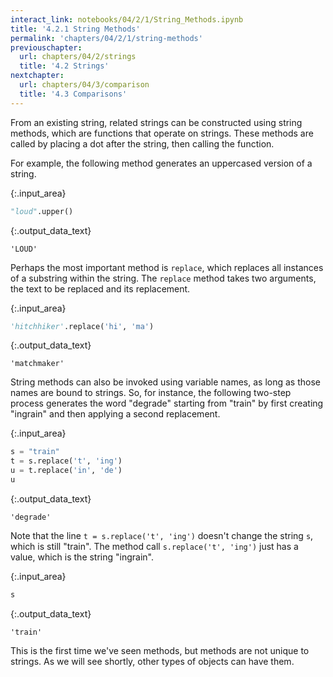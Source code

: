 ```yaml
---
interact_link: notebooks/04/2/1/String_Methods.ipynb
title: '4.2.1 String Methods'
permalink: 'chapters/04/2/1/string-methods'
previouschapter:
  url: chapters/04/2/strings
  title: '4.2 Strings'
nextchapter:
  url: chapters/04/3/comparison
  title: '4.3 Comparisons'
---
```


From an existing string, related strings can be constructed using string methods, which are functions that operate on strings. These methods are called by placing a dot after the string, then calling the function.

For example, the following method generates an uppercased version of a string.


{:.input_area}
```python
"loud".upper()
```




{:.output_data_text}
```
'LOUD'
```



Perhaps the most important method is `replace`, which replaces all instances of a substring within the string. The `replace` method takes two arguments, the text to be replaced and its replacement.


{:.input_area}
```python
'hitchhiker'.replace('hi', 'ma')
```




{:.output_data_text}
```
'matchmaker'
```



String methods can also be invoked using variable names, as long as those names are bound to strings. So, for instance, the following two-step process generates the word "degrade" starting from "train" by first creating "ingrain" and then applying a second replacement.


{:.input_area}
```python
s = "train"
t = s.replace('t', 'ing')
u = t.replace('in', 'de')
u
```




{:.output_data_text}
```
'degrade'
```



Note that the line `t = s.replace('t', 'ing')` doesn't change the string `s`, which is still "train".  The method call `s.replace('t', 'ing')` just has a value, which is the string "ingrain".


{:.input_area}
```python
s
```




{:.output_data_text}
```
'train'
```



This is the first time we've seen methods, but methods are not unique to strings.  As we will see shortly, other types of objects can have them.
